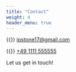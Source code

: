 ```yaml
---
title: "Contact"
weight: 4
header_menu: true
---
```


{{<icon class="fa fa-envelope">}}&nbsp;[ipstone17@gmail.com](mailto:your-email@your-domain.com)

{{<icon class="fa fa-phone">}}&nbsp;[+49 1111 555555](tel:+491111555555)

Let us get in touch!
